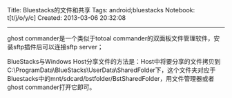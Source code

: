 Title: Bluestacks的文件和共享
Tags: android;bluestacks
Notebook: t[t/j/o/y/c]
Created: 2013-03-06 20:32:08

------

ghost commander是一个类似于totoal commander的双面板文件管理软件，安装sftp插件后可以连接sftp server；

 

BlueStacks与Windows Host分享文件的方法是：Host中将要分享的文件拷贝到C:\ProgramData\BlueStacks\UserData\SharedFolder下，这个文件夹对应于Bluestacks中的mnt/sdcard/bstfolder/BstSharedFolder，用文件管理器或者ghost commander打开它即可。